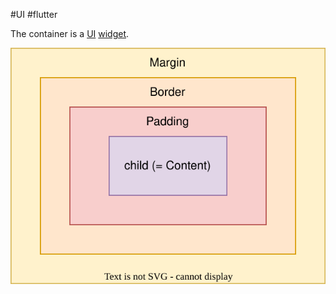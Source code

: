 #UI #flutter  

The container is a [UI](/UI) [widget](/techstack/flutter/widget.md).

![container](/_diag/container.svg)